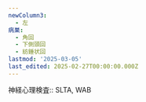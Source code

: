 ```yaml
---
newColumn3:
  - 左
病巣:
  - 角回
  - 下側頭回
  - 紡錘状回
lastmod: '2025-03-05'
last_edited: 2025-02-27T00:00:00.000Z
---
```


神経心理検査:: SLTA, WAB
